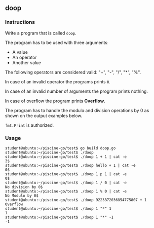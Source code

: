 ## doop

### Instructions

Write a program that is called `doop`.

The program has to be used with three arguments:

- A value
- An operator
- Another value

The following operators are considered valid: "+", "-", "/", "*", "%".

In case of an invalid operator the programs prints `0`.

In case of an invalid number of arguments the program prints nothing.

In case of overflow the program prints **Overflow**.

The program has to handle the modulo and division operations by 0 as shown on the output examples below.

`fmt.Print` is authorized.

### Usage

```console
student@ubuntu:~/piscine-go/test$ go build doop.go
student@ubuntu:~/piscine-go/test$ ./doop
student@ubuntu:~/piscine-go/test$ ./doop 1 + 1 | cat -e
2$
student@ubuntu:~/piscine-go/test$ ./doop hello + 1 | cat -e
0$
student@ubuntu:~/piscine-go/test$ ./doop 1 p 1 | cat -e
0$
student@ubuntu:~/piscine-go/test$ ./doop 1 / 0 | cat -e
No division by 0$
student@ubuntu:~/piscine-go/test$ ./doop 1 % 0 | cat -e
No Modulo by 0$
student@ubuntu:~/piscine-go/test$ ./doop 9223372036854775807 + 1
Overflow
student@ubuntu:~/piscine-go/test$ ./doop 1 "*" 1
1
student@ubuntu:~/piscine-go/test$ ./doop 1 "*" -1
-1
```
